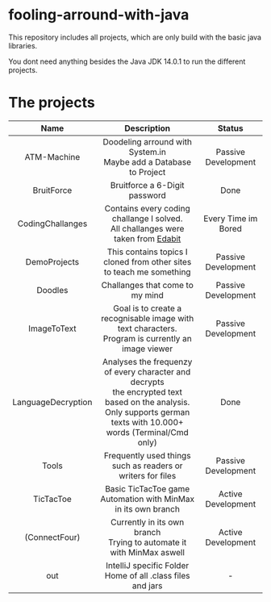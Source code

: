 # fooling-arround-with-java
This repository includes all projects, which are only build with the basic java libraries.

You dont need anything besides the Java JDK 14.0.1 to run the different projects.

# The projects
| Name   |      Description     |  Status |
|:----------:|:-------------:|:------:|
| ATM-Machine |  Doodeling arround with System.in <br> Maybe add a Database to Project| Passive Development |
| BruitForce | Bruitforce a 6-Digit password | Done |
| CodingChallanges | Contains every coding challange I solved. <br> All challanges were taken from [Edabit](https://edabit.com/challenges) | Every Time im Bored |
| DemoProjects | This contains topics I cloned from other sites to teach me something | Passive Development |
| Doodles | Challanges that come to my mind | Passive Development |
| ImageToText | Goal is to create a recognisable image with text characters. <br> Program is currently an image viewer| Passive Development |
| LanguageDecryption | Analyses the frequenzy of every character and decrypts <br> the encrypted text based on the analysis. <br> Only supports german texts with 10.000+ words (Terminal/Cmd only) | Done |
| Tools | Frequently used things such as readers or writers for files | Passive Development |
| TicTacToe | Basic TicTacToe game <br> Automation with MinMax in its own branch | Active Development |
| (ConnectFour) | Currently in its own branch <br> Trying to automate it with MinMax aswell | Active Development |
| out | IntelliJ specific Folder <br> Home of all .class files and jars | - |

